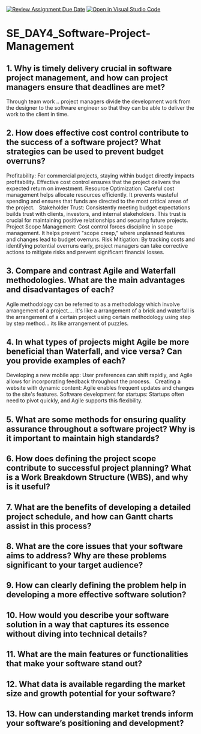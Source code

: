 [![Review Assignment Due Date](https://classroom.github.com/assets/deadline-readme-button-22041afd0340ce965d47ae6ef1cefeee28c7c493a6346c4f15d667ab976d596c.svg)](https://classroom.github.com/a/9pw6JKcu)
[![Open in Visual Studio Code](https://classroom.github.com/assets/open-in-vscode-2e0aaae1b6195c2367325f4f02e2d04e9abb55f0b24a779b69b11b9e10269abc.svg)](https://classroom.github.com/online_ide?assignment_repo_id=18519150&assignment_repo_type=AssignmentRepo)
# SE_DAY4_Software-Project-Management
## 1. Why is timely delivery crucial in software project management, and how can project managers ensure that deadlines are met?
Through team work .. project managers divide the development work from the designer to the software engineer so that they can be able to deliver the work to the client in time.
## 2. How does effective cost control contribute to the success of a software project? What strategies can be used to prevent budget overruns?
Profitability:
For commercial projects, staying within budget directly impacts profitability. Effective cost control ensures that the project delivers the expected return on investment.
Resource Optimization:
Careful cost management helps allocate resources efficiently. It prevents wasteful spending and ensures that funds are directed to the most critical areas of the project.   
Stakeholder Trust:
Consistently meeting budget expectations builds trust with clients, investors, and internal stakeholders. This trust is crucial for maintaining positive relationships and securing future projects.   
Project Scope Management:
Cost control forces discipline in scope management. It helps prevent "scope creep," where unplanned features and changes lead to budget overruns.
Risk Mitigation:
By tracking costs and identifying potential overruns early, project managers can take corrective actions to mitigate risks and prevent significant financial losses.
## 3. Compare and contrast Agile and Waterfall methodologies. What are the main advantages and disadvantages of each?
Agile methodology can be referred to as a methodology which involve arrangement of a project.... it's like a arrangement of a brick and waterfall is the arrangement of a certain project using certain methodology using step by step method... its like arrangement of puzzles.
## 4. In what types of projects might Agile be more beneficial than Waterfall, and vice versa? Can you provide examples of each?
Developing a new mobile app: User preferences can shift rapidly, and Agile allows for incorporating feedback throughout the process.   
Creating a website with dynamic content: Agile enables frequent updates and changes to the site's features.
Software development for startups: Startups often need to pivot quickly, and Agile supports this flexibility.   

## 5. What are some methods for ensuring quality assurance throughout a software project? Why is it important to maintain high standards?
## 6. How does defining the project scope contribute to successful project planning? What is a Work Breakdown Structure (WBS), and why is it useful?
## 7. What are the benefits of developing a detailed project schedule, and how can Gantt charts assist in this process?
## 8. What are the core issues that your software aims to address? Why are these problems significant to your target audience?
## 9. How can clearly defining the problem help in developing a more effective software solution?
## 10. How would you describe your software solution in a way that captures its essence without diving into technical details?
## 11. What are the main features or functionalities that make your software stand out?
## 12. What data is available regarding the market size and growth potential for your software?
## 13. How can understanding market trends inform your software’s positioning and development?
